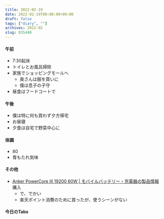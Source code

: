 ```yaml
---
title: 2022-02-19
date: 2022-02-19T00:00:00+09:00
draft: false
tags: ["diary", ""]
archives: 2022-02
slug: 935440
---
```

#### 午前
- 7:30起床
- トイレとお風呂掃除
- 家族でショッピングモールへ
  - 奥さんは服を買いに
  - 僕は息子の子守
- 昼食はフードコートで
#### 午後
- 僕は特に何も買わず夕方帰宅
- お昼寝
- 夕食は自宅で野菜中心に
#### 体調
- 80
- 胃もたれ気味
#### その他
- [Anker PowerCore III 19200 60W | モバイルバッテリー・充電器の製品情報](https://www.ankerjapan.com/products/a1284)購入
  - で、でかい
  - 楽天ポイント消費のために買ったが、使うシーンがない
#### 今日のTabs